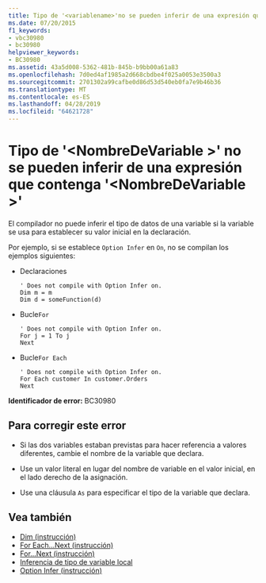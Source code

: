 ```yaml
---
title: Tipo de '<variablename>'no se pueden inferir de una expresión que contenga'<variablename>'
ms.date: 07/20/2015
f1_keywords:
- vbc30980
- bc30980
helpviewer_keywords:
- BC30980
ms.assetid: 43a5d008-5362-481b-845b-b9bb00a61a83
ms.openlocfilehash: 7d0ed4af1985a2d668cbdbe4f025a0053e3500a3
ms.sourcegitcommit: 2701302a99cafbe0d86d53d540eb0fa7e9b46b36
ms.translationtype: MT
ms.contentlocale: es-ES
ms.lasthandoff: 04/28/2019
ms.locfileid: "64621728"
---
```

# <a name="type-of-variablename-cannot-be-inferred-from-an-expression-containing-variablename"></a>Tipo de '\<NombreDeVariable >' no se pueden inferir de una expresión que contenga '\<NombreDeVariable >'
El compilador no puede inferir el tipo de datos de una variable si la variable se usa para establecer su valor inicial en la declaración.  
  
 Por ejemplo, si se establece `Option Infer` en `On`, no se compilan los ejemplos siguientes:  
  
- Declaraciones  
  
    ```  
    ' Does not compile with Option Infer on.  
    Dim m = m  
    Dim d = someFunction(d)  
    ```  
  
- Bucle`For`   
  
    ```  
    ' Does not compile with Option Infer on.  
    For j = 1 To j  
    Next  
    ```  
  
- Bucle`For Each`   
  
    ```  
    ' Does not compile with Option Infer on.  
    For Each customer In customer.Orders  
    Next  
    ```  
  
 **Identificador de error:** BC30980  
  
## <a name="to-correct-this-error"></a>Para corregir este error  
  
- Si las dos variables estaban previstas para hacer referencia a valores diferentes, cambie el nombre de la variable que declara.  
  
- Use un valor literal en lugar del nombre de variable en el valor inicial, en el lado derecho de la asignación.  
  
- Use una cláusula `As` para especificar el tipo de la variable que declara.  
  
## <a name="see-also"></a>Vea también

- [Dim (instrucción)](../../visual-basic/language-reference/statements/dim-statement.md)
- [For Each...Next (instrucción)](../../visual-basic/language-reference/statements/for-each-next-statement.md)
- [For...Next (instrucción)](../../visual-basic/language-reference/statements/for-next-statement.md)
- [Inferencia de tipo de variable local](../../visual-basic/programming-guide/language-features/variables/local-type-inference.md)
- [Option Infer (instrucción)](../../visual-basic/language-reference/statements/option-infer-statement.md)
